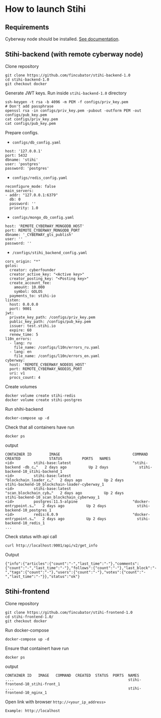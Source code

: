 # How to launch Stihi

## Requirements

Cyberway node should be installed. [See documentation](https://github.com/fincubator/cyberway.launch/tree/master/docs).

## Stihi-backend (with remote cyberway node)

Clone repository

```
git clone https://github.com/fincubator/stihi-backend-1.0
cd stihi-backend-1.0
git checkout docker
```

Generate JWT keys. Run inside `stihi-backend-1.0` directory

```
ssh-keygen -t rsa -b 4096 -m PEM -f configs/priv_key.pem
# Don't add passphrase
openssl rsa -in configs/priv_key.pem -pubout -outform PEM -out configs/pub_key.pem
cat configs/priv_key.pem
cat configs/pub_key.pem
```

Prepare configs.

- `configs/db_config.yaml`
```
host: '127.0.0.1'
port: 5432
dbname: 'stihi'
user: 'postgres'
password: 'postgres'
```
- `configs/redis_config.yaml`
```
reconfigure_mode: false
main_servers:
- addr: "127.0.0.1:6379"
  db: 0
  password: ''
  priority: 1.0
```
- `configs/mongo_db_config.yaml`
```
host: 'REMOTE_CYBERWAY_MONGODB_HOST'
port: REMOTE_CYBERWAY_MONGODB_PORT
dbname: '_CYBERWAY_gls_publish'
user: ''
password: ''
```
- `/configs/stihi_backend_config.yaml`

```
cors_origin: "*"
golos:
  creator: cyberfounder
  creator_active_key: "<Active key>"
  creator_posting_key: "<Posting key>"
  create_account_fee:
    amount: 10.000
    symbol: GOLOS
  payments_to: stihi-io
listen:
  host: 0.0.0.0
  port: 9001
jwt:
  private_key_path: /configs/priv_key.pem
  public_key_path: /configs/pub_key.pem
  issuer: test.stihi.io
  expire: 60
  renew_time: 5
l10n_errors:
  - lang: ru
    file_name: /configs/l10n/errors_ru.yaml
  - lang: en
    file_name: /configs/l10n/errors_en.yaml
cyberway:
  host: 'REMOTE_CYBERWAY_NODEOS_HOST'
  port: REMOTE_CYBERWAY_NODEOS_PORT
  uri: v1
  procs_count: 4
```

Create volumes
```
docker volume create stihi-redis
docker volume create stihi-postgres
```

Run shihi-backend

```
docker-compose up -d
```

Check that all containers have run

```
docker ps
```

output

```
CONTAINER ID        IMAGE                                 COMMAND                  CREATED             STATUS         PORTS   NAMES
<id>         stihi-base:latest                            "stihi-backend -db_c…"   2 days ago          Up 2 days              stihi-backend-10_stihi-backend_1
<id>         stihi-base:latest                            "blockchain_loader_c…"   2 days ago          Up 2 days              stihi-backend-10_blockchain-loader-cyberway_1
<id>         stihi-base:latest                            "scan_blockchain_cyb…"   2 days ago          Up 2 days              stihi-backend-10_scan_blockchain_cyberway_1
<id>         postgres:11.5-alpine                         "docker-entrypoint.s…"   2 days ago          Up 2 days              stihi-backend-10_postgres_1
<id>         redis:6.0.9                                  "docker-entrypoint.s…"   2 days ago          Up 2 days              stihi-backend-10_redis_1
...
```

Check status with api call

```
curl http://localhost:9001/api/v2/get_info
```

Output
```
{"info":{"articles":{"count":"-","last_time":"-"},"comments":{"count":"-","last_time":"-"},"follows":{"count":"-"},"last_block":"-","tags":{"count":"-"},"users":{"count":"-"},"votes":{"count":"-","last_time":"-"}},"status":"ok"}
```


## Stihi-frontend

Clone repository
```
git clone https://github.com/fincubator/stihi-frontend-1.0
cd stihi-frontend-1.0/
git checkout docker
```

Run docker-compose

```
docker-compose up -d
```

Ensure that containert have run

```
docker ps
```

output
```
CONTAINER ID   IMAGE   COMMAND  CREATED  STATUS  PORTS  NAMES
....                                                    stihi-frontend-10_stihi-front_1
....                                                    stihi-frontend-10_nginx_1
```

Open link with browser `http://<your_ip_address>`
```
Example: http://localhost
```

